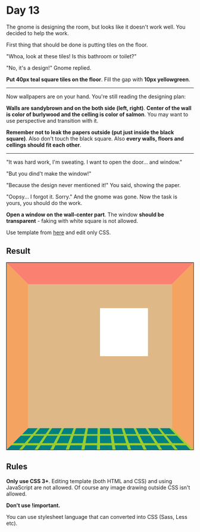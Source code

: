 # Day 13

The gnome is designing the room, but looks like it doesn't work well. You decided to help the work.

First thing that should be done is putting tiles on the floor.

"Whoa, look at these tiles! Is this bathroom or toilet?"

"No, it's a design!" Gnome replied.

**Put 40px teal square tiles on the floor**. Fill the gap with **10px yellowgreen**.

---

Now wallpapers are on your hand. You're still reading the designing plan:

**Walls are sandybrown and on the both side (left, right)**. **Center of the wall is color of burlywood and the celling is color of salmon**. You may want to use perspective and transition with it.

**Remember not to leak the papers outside (put just inside the black square)**. Also don't touch the black square. Also **every walls, floors and cellings should fit each other**.

---

"It was hard work, I'm sweating. I want to open the door... and window."

"But you dind't make the window!"

"Because the design never mentioned it!" You said, showing the paper.

"Oopsy... I forgot it. Sorry." And the gnome was gone. Now the task is yours, you should do the work.

**Open a window on the wall-center part**. The window **should be transparent** - faking with white square is not allowed.

Use template from [here](contents/2020/html/day13.html) and edit only CSS.

## Result

![day13 result](contents/2020/images/day13.png)

## Rules

**Only use CSS 3+**. Editing template (both HTML and CSS) and using JavaScript are not allowed. Of course any image drawing outside CSS isn't allowed.

**Don't use !important.**

You can use stylesheet language that can converted into CSS (Sass, Less etc).
